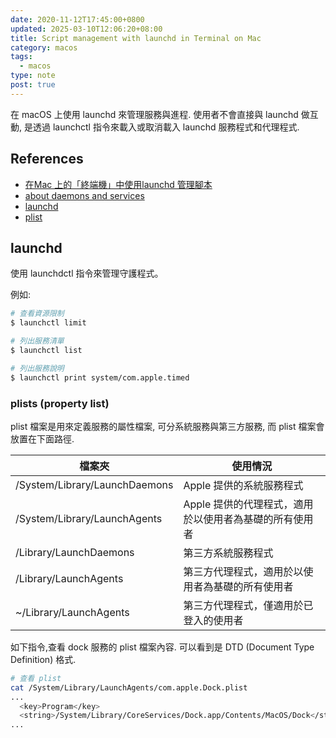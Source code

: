 ```yaml
---
date: 2020-11-12T17:45:00+0800
updated: 2025-03-10T12:06:20+08:00
title: Script management with launchd in Terminal on Mac
category: macos
tags:
  - macos
type: note
post: true
---
```


在 macOS 上使用 launchd 來管理服務與進程. 使用者不會直接與 launchd 做互動, 是透過 launchctl 指令來載入或取消載入 launchd 服務程式和代理程式.

<!--more-->

## References

- [在Mac 上的「終端機」中使用launchd 管理腳本](https://support.apple.com/guide/terminal/script-management-with-launchd-apdc6c1077b-5d5d-4d35-9c19-60f2397b2369/mac)
- [about daemons and services
](https://developer.apple.com/library/archive/documentation/MacOSX/Conceptual/BPSystemStartup/Chapters/Introduction.html#//apple_ref/doc/uid/10000172i-SW1-SW1)
- [launchd](https://support.apple.com/zh-tw/guide/terminal/apdc6c1077b-5d5d-4d35-9c19-60f2397b2369/mac)
- [plist](https://support.apple.com/zh-hk/guide/terminal/apda49a1bb2-577e-4721-8f25-ffc0836f6997/mac)

## launchd

使用 launchdctl 指令來管理守護程式。

例如:

```bash
# 查看資源限制
$ launchctl limit

# 列出服務清單
$ launchctl list

# 列出服務說明
$ launchctl print system/com.apple.timed
```

### plists (property list)
plist 檔案是用來定義服務的屬性檔案, 可分系統服務與第三方服務, 而 plist 檔案會放置在下面路徑.

| 檔案夾                        | 使用情況                                               |
| ----------------------------- | ------------------------------------------------------ |
| /System/Library/LaunchDaemons | Apple 提供的系統服務程式                               |
| /System/Library/LaunchAgents  | Apple 提供的代理程式，適用於以使用者為基礎的所有使用者 |
| /Library/LaunchDaemons        | 第三方系統服務程式                                     |
| /Library/LaunchAgents         | 第三方代理程式，適用於以使用者為基礎的所有使用者       |
| ~/Library/LaunchAgents        | 第三方代理程式，僅適用於已登入的使用者                 |

如下指令,查看 dock 服務的 plist 檔案內容. 可以看到是 DTD (Document Type Definition) 格式.

```bash
# 查看 plist
cat /System/Library/LaunchAgents/com.apple.Dock.plist
...
  <key>Program</key>
  <string>/System/Library/CoreServices/Dock.app/Contents/MacOS/Dock</string>
...
```
